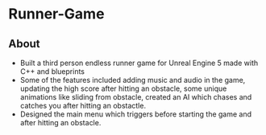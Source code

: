 # Runner-Game
## About
- Built a third person endless runner game for Unreal Engine 5 made with C++ and blueprints
- Some of the features included adding music and audio in the game, updating the high score after hitting an obstacle, some unique animations like sliding from obstacle, created an AI which chases and catches you after hitting an obstactle.
- Designed the main menu which triggers before starting the game and after hitting an obstacle.
